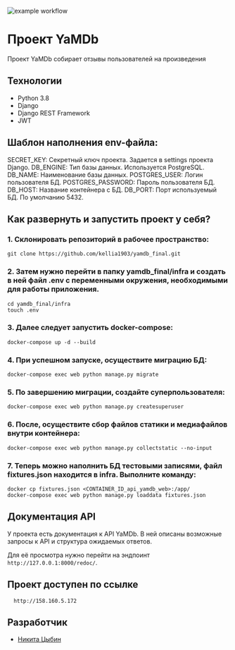 ![example workflow](https://github.com/kellia1903/yamdb_final/actions/workflows/yamdb_workflow.yml/badge.svg)

Проект YaMDb
========================================================
Проект YaMDb собирает отзывы пользователей на произведения
## Технологии
- Python 3.8
- Django
- Django REST Framework
- JWT

## Шаблон наполнения env-файла:
  SECRET_KEY: Секретный ключ проекта. Задается в settings проекта Django.
  DB_ENGINE: Тип базы данных. Используется PostgreSQL.
  DB_NAME: Наименование базы данных.
  POSTGRES_USER: Логин пользователя БД.
  POSTGRES_PASSWORD: Пароль пользователя БД.
  DB_HOST: Название контейнера с БД.
  DB_PORT: Порт используемый БД. По умолчанию 5432.

## Как развернуть и запустить проект у себя? ##
### 1. Склонировать репозиторий в рабочее пространство: ###
```
git clone https://github.com/kellia1903/yamdb_final.git
```
### 2. Затем нужно перейти в папку yamdb_final/infra и создать в ней файл .env с переменными окружения, необходимыми для работы приложения. ###
```
cd yamdb_final/infra
touch .env
```
### 3. Далее следует запустить docker-compose: ###
```
docker-compose up -d --build
```
### 4. При успешном запуске, осуществите миграцию БД: ###
```
docker-compose exec web python manage.py migrate
```
### 5. По завершению миграции, создайте суперпользователя: ###
```
docker-compose exec web python manage.py createsuperuser
```
### 6. После, осуществите сбор файлов статики и медиафайлов внутри контейнера: ###
```
docker-compose exec web python manage.py collectstatic --no-input
```
### 7. Теперь можно наполнить БД тестовыми записями, файл fixtures.json находится в infra. Выполните команду: ###
```
docker cp fixtures.json <CONTAINER_ID_api_yamdb_web>:/app/
docker-compose exec web python manage.py loaddata fixtures.json
```

## Документация API ##
У проекта есть документация к API YaMDb. В ней описаны возможные запросы к API и структура ожидаемых ответов.

Для её просмотра нужно перейти на эндпоинт `http://127.0.0.1:8000/redoc/`.

## Проект доступен по ссылке ##

      http://158.160.5.172

## Разработчик ##
  - [Никита Цыбин](https://github.com/kellia1903)
